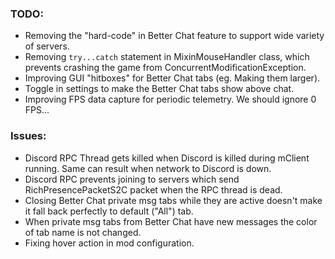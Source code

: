 ### TODO:
* Removing the "hard-code" in Better Chat feature to support wide variety of servers.
* Removing `try...catch` statement in MixinMouseHandler class, which prevents crashing the game from ConcurrentModificationException.
* Improving GUI "hitboxes" for Better Chat tabs (eg. Making them larger).
* Toggle in settings to make the Better Chat tabs show above chat.
* Improving FPS data capture for periodic telemetry. We should ignore 0 FPS...
### Issues:
* Discord RPC Thread gets killed when Discord is killed during mClient running. Same can result when network to Discord is down.
* Discord RPC prevents joining to servers which send RichPresencePacketS2C packet when the RPC thread is dead.
* Closing Better Chat private msg tabs while they are active doesn't make it fall back perfectly to default ("All") tab.
* When private msg tabs from Better Chat have new messages the color of tab name is not changed.
* Fixing hover action in mod configuration.